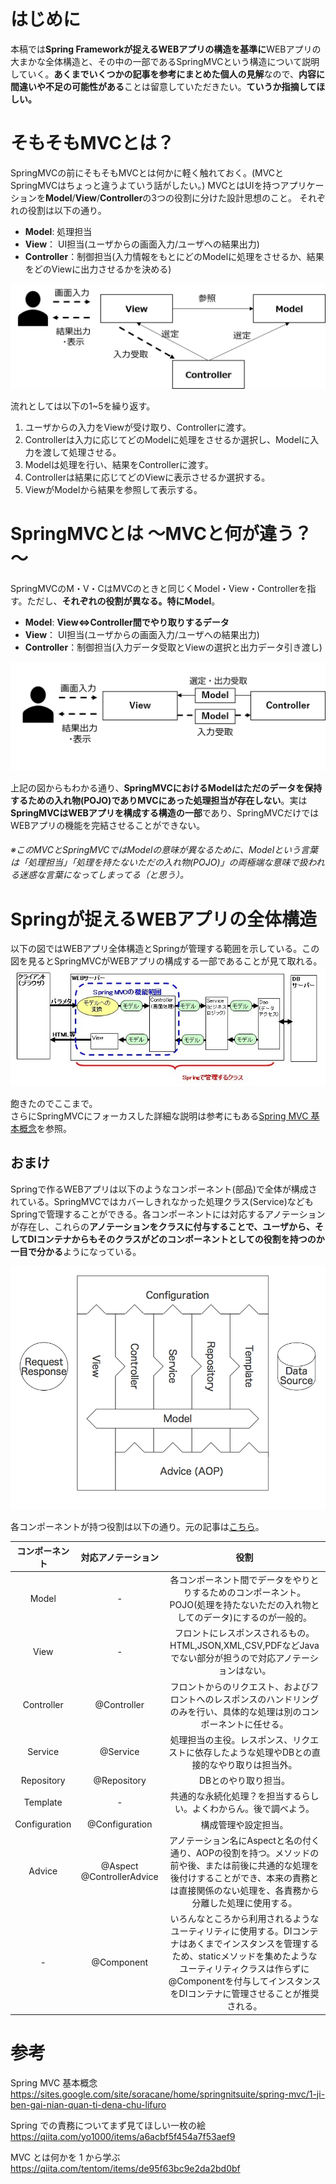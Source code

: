 # はじめに
本稿では**Spring Frameworkが捉えるWEBアプリの構造を基準に**WEBアプリの大まかな全体構造と、その中の一部であるSpringMVCという構造について説明していく。**あくまでいくつかの記事を参考にまとめた個人の見解**なので、**内容に間違いや不足の可能性がある**ことは留意していただきたい。**ていうか指摘してほしい。**

# そもそもMVCとは？
SpringMVCの前にそもそもMVCとは何かに軽く触れておく。(MVCとSpringMVCはちょっと違うよていう話がしたい。)
MVCとはUIを持つアプリケーションを**Model**/**View**/**Controller**の3つの役割に分けた設計思想のこと。
それぞれの役割は以下の通り。

- **Model**: 処理担当
- **View**： UI担当(ユーザからの画面入力/ユーザへの結果出力)
- **Controller**：制御担当(入力情報をもとにどのModelに処理をさせるか、結果をどのViewに出力させるかを決める)

![SpringMVC.png](Images/SpringMVC1.png)

流れとしては以下の1~5を繰り返す。
1. ユーザからの入力をViewが受け取り、Controllerに渡す。
2. Controllerは入力に応じてどのModelに処理をさせるか選択し、Modelに入力を渡して処理させる。
3. Modelは処理を行い、結果をControllerに渡す。
4. Controllerは結果に応じてどのViewに表示させるか選択する。
5. ViewがModelから結果を参照して表示する。


# SpringMVCとは ～MVCと何が違う？～
SpringMVCのM・V・CはMVCのときと同じくModel・View・Controllerを指す。ただし、**それぞれの役割が異なる。特にModel**。

- **Model**: **View⇔Controller間でやり取りするデータ**
- **View**： UI担当(ユーザからの画面入力/ユーザへの結果出力)
- **Controller**：制御担当(入力データ受取とViewの選択と出力データ引き渡し)

![image-20200902144344847](Images/SpringMVC4.png)

上記の図からもわかる通り、**SpringMVCにおけるModelはただのデータを保持するための入れ物(POJO)**であり**MVCにあった処理担当が存在しない**。実は**SpringMVCはWEBアプリを構成する構造の一部**であり、SpringMVCだけではWEBアプリの機能を完結させることができない。

###### ※このMVCとSpringMVCではModelの意味が異なるために、Modelという言葉は「処理担当」「処理を持たないただの入れ物(POJO)」の両極端な意味で扱われる迷惑な言葉になってしまってる（と思う）。

# Springが捉えるWEBアプリの全体構造
以下の図ではWEBアプリ全体構造とSpringが管理する範囲を示している。この図を見るとSpringMVCがWEBアプリの構成する一部であることが見て取れる。
![img](Images/SpringMVC3.JPG)

飽きたのでここまで。  
さらにSpringMVCにフォーカスした詳細な説明は参考にもある[Spring MVC 基本概念](https://sites.google.com/site/soracane/home/springnitsuite/spring-mvc/1-ji-ben-gai-nian-quan-ti-dena-chu-lifuro#TOC-Spring-MVC-)を参照。

## おまけ
Springで作るWEBアプリは以下のようなコンポーネント(部品)で全体が構成されている。SpringMVCではカバーしきれなかった処理クラス(Service)などもSpringで管理することができる。各コンポーネントには対応するアノテーションが存在し、これらの**アノテーションをクラスに付与することで、ユーザから、そしてDIコンテナからもそのクラスがどのコンポーネントとしての役割を持つのか一目で分かる**ようになっている。  

![spring-mvc3.png](Images/SpringMVC2.png)

各コンポーネントが持つ役割は以下の通り。元の記事は[こちら](https://qiita.com/yo1000/items/a6acbf5f454a7f53aef9)。


| コンポーネント | 対応アノテーション | 役割 |
|:-:|:-:|:-:|
| Model | - | 各コンポーネント間でデータをやりとりするためのコンポーネント。POJO(処理を持たないただの入れ物としてのデータ)にするのが一般的。 |
| View | - | フロントにレスポンスされるもの。HTML,JSON,XML,CSV,PDFなどJavaでない部分が担うので対応アノテーションはない。 |
| Controller | @Controller | フロントからのリクエスト、およびフロントへのレスポンスのハンドリングのみを行い、具体的な処理は別のコンポーネントに任せる。 |
| Service | @Service | 処理担当の主役。レスポンス、リクエストに依存したような処理やDBとの直接的なやり取りは担当外。 |
| Repository | @Repository | DBとのやり取り担当。 |
| Template | - | 共通的な永続化処理？を担当するらしい。よくわからん。後で調べよう。 |
| Configuration | @Configuration | 構成管理や設定担当。 |
| Advice | @Aspect @ControllerAdvice | アノテーション名にAspectと名の付く通り、AOPの役割を持つ。メソッドの前や後、または前後に共通的な処理を後付けすることができ、本来の責務とは直接関係のない処理を、各責務から分離した処理に使用する。 |
| - | @Component | いろんなところから利用されるようなユーティリティに使用する。DIコンテナはあくまでインスタンスを管理するため、staticメソッドを集めたようなユーティリティクラスは作らずに@Componentを付与してインスタンスをDIコンテナに管理させることが推奨される。 |



# 参考
Spring MVC 基本概念  
https://sites.google.com/site/soracane/home/springnitsuite/spring-mvc/1-ji-ben-gai-nian-quan-ti-dena-chu-lifuro

Spring での責務についてまず見てほしい一枚の絵  
https://qiita.com/yo1000/items/a6acbf5f454a7f53aef9

MVC とは何かを 1 から学ぶ  
https://qiita.com/tentom/items/de95f63bc9e2da2bd0bf
